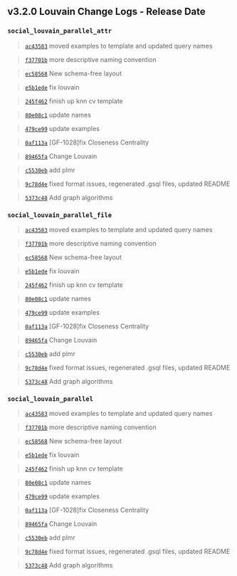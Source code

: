 
## v3.2.0 Louvain Change Logs - Release Date

### `social_louvain_parallel_attr`

> [`ac43583`](https://github.com/tigergraph/gsql-graph-algorithms/commit/ac435831c1e0f8a254f52dfa1390d2e3b48f161f) moved examples to template and updated query names

> [`f37701b`](https://github.com/tigergraph/gsql-graph-algorithms/commit/f37701be48f14093bc2e82c078c152124de35fd6) more descriptive naming convention

> [`ec58568`](https://github.com/tigergraph/gsql-graph-algorithms/commit/ec58568cdd7e608bd7af13d6bce2eaf781c9798f) New schema-free layout

> [`e5b1ede`](https://github.com/tigergraph/gsql-graph-algorithms/commit/e5b1ede105f69c65ebedcdd5e43a16c935027bbb) fix louvain

> [`245f462`](https://github.com/tigergraph/gsql-graph-algorithms/commit/245f462df49aceb3afc09d68d65c2a7f81c4da4c) finish up knn cv template

> [`80e08c1`](https://github.com/tigergraph/gsql-graph-algorithms/commit/80e08c1c976fff00c76f014c79a75233730d1d38) update names

> [`479ce99`](https://github.com/tigergraph/gsql-graph-algorithms/commit/479ce99982102e6d13dcc42a104522cce196c51f) update examples

> [`0af113a`](https://github.com/tigergraph/gsql-graph-algorithms/commit/0af113ab6628b6a724101d6fee39f70bb58f0451) [GF-1028]fix Closeness Centrality

> [`89465fa`](https://github.com/tigergraph/gsql-graph-algorithms/commit/89465fabf377bbef0f58bc1a37ddcd5a3dfd3ef3) Change Louvain

> [`c5530eb`](https://github.com/tigergraph/gsql-graph-algorithms/commit/c5530eb68c9753a628e969c7168fd9d7ae3ec392) add plmr

> [`9c78d4e`](https://github.com/tigergraph/gsql-graph-algorithms/commit/9c78d4ebb9ede34f286a8887f230d57f6a30568f) fixed format issues, regenerated .gsql files, updated README

> [`5373c48`](https://github.com/tigergraph/gsql-graph-algorithms/commit/5373c482fc2bda5c0d5582e6349559aba18c36be) Add graph algorithms

### `social_louvain_parallel_file`

> [`ac43583`](https://github.com/tigergraph/gsql-graph-algorithms/commit/ac435831c1e0f8a254f52dfa1390d2e3b48f161f) moved examples to template and updated query names

> [`f37701b`](https://github.com/tigergraph/gsql-graph-algorithms/commit/f37701be48f14093bc2e82c078c152124de35fd6) more descriptive naming convention

> [`ec58568`](https://github.com/tigergraph/gsql-graph-algorithms/commit/ec58568cdd7e608bd7af13d6bce2eaf781c9798f) New schema-free layout

> [`e5b1ede`](https://github.com/tigergraph/gsql-graph-algorithms/commit/e5b1ede105f69c65ebedcdd5e43a16c935027bbb) fix louvain

> [`245f462`](https://github.com/tigergraph/gsql-graph-algorithms/commit/245f462df49aceb3afc09d68d65c2a7f81c4da4c) finish up knn cv template

> [`80e08c1`](https://github.com/tigergraph/gsql-graph-algorithms/commit/80e08c1c976fff00c76f014c79a75233730d1d38) update names

> [`479ce99`](https://github.com/tigergraph/gsql-graph-algorithms/commit/479ce99982102e6d13dcc42a104522cce196c51f) update examples

> [`0af113a`](https://github.com/tigergraph/gsql-graph-algorithms/commit/0af113ab6628b6a724101d6fee39f70bb58f0451) [GF-1028]fix Closeness Centrality

> [`89465fa`](https://github.com/tigergraph/gsql-graph-algorithms/commit/89465fabf377bbef0f58bc1a37ddcd5a3dfd3ef3) Change Louvain

> [`c5530eb`](https://github.com/tigergraph/gsql-graph-algorithms/commit/c5530eb68c9753a628e969c7168fd9d7ae3ec392) add plmr

> [`9c78d4e`](https://github.com/tigergraph/gsql-graph-algorithms/commit/9c78d4ebb9ede34f286a8887f230d57f6a30568f) fixed format issues, regenerated .gsql files, updated README

> [`5373c48`](https://github.com/tigergraph/gsql-graph-algorithms/commit/5373c482fc2bda5c0d5582e6349559aba18c36be) Add graph algorithms

### `social_louvain_parallel`

> [`ac43583`](https://github.com/tigergraph/gsql-graph-algorithms/commit/ac435831c1e0f8a254f52dfa1390d2e3b48f161f) moved examples to template and updated query names

> [`f37701b`](https://github.com/tigergraph/gsql-graph-algorithms/commit/f37701be48f14093bc2e82c078c152124de35fd6) more descriptive naming convention

> [`ec58568`](https://github.com/tigergraph/gsql-graph-algorithms/commit/ec58568cdd7e608bd7af13d6bce2eaf781c9798f) New schema-free layout

> [`e5b1ede`](https://github.com/tigergraph/gsql-graph-algorithms/commit/e5b1ede105f69c65ebedcdd5e43a16c935027bbb) fix louvain

> [`245f462`](https://github.com/tigergraph/gsql-graph-algorithms/commit/245f462df49aceb3afc09d68d65c2a7f81c4da4c) finish up knn cv template

> [`80e08c1`](https://github.com/tigergraph/gsql-graph-algorithms/commit/80e08c1c976fff00c76f014c79a75233730d1d38) update names

> [`479ce99`](https://github.com/tigergraph/gsql-graph-algorithms/commit/479ce99982102e6d13dcc42a104522cce196c51f) update examples

> [`0af113a`](https://github.com/tigergraph/gsql-graph-algorithms/commit/0af113ab6628b6a724101d6fee39f70bb58f0451) [GF-1028]fix Closeness Centrality

> [`89465fa`](https://github.com/tigergraph/gsql-graph-algorithms/commit/89465fabf377bbef0f58bc1a37ddcd5a3dfd3ef3) Change Louvain

> [`c5530eb`](https://github.com/tigergraph/gsql-graph-algorithms/commit/c5530eb68c9753a628e969c7168fd9d7ae3ec392) add plmr

> [`9c78d4e`](https://github.com/tigergraph/gsql-graph-algorithms/commit/9c78d4ebb9ede34f286a8887f230d57f6a30568f) fixed format issues, regenerated .gsql files, updated README

> [`5373c48`](https://github.com/tigergraph/gsql-graph-algorithms/commit/5373c482fc2bda5c0d5582e6349559aba18c36be) Add graph algorithms
